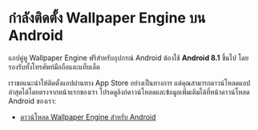 # กำลังติดตั้ง Wallpaper Engine บน Android

แอปคู่หู Wallpaper Engine ฟรีสำหรับอุปกรณ์ Android ต้องใช้ **Android 8.1** ขึ้นไป โดยรองรับทั้งโทรศัพท์มือถือและแท็บเล็ต

เราขอแนะนำให้ติดตั้งแอปผ่านทาง App Store อย่างเป็นทางการ แต่คุณสามารถดาวน์โหลดแอปล่าสุดได้โดยตรงจากหน้าแรกของเรา โปรดดูลิงก์ดาวน์โหลดและข้อมูลเพิ่มเติมได้ที่หน้าดาวน์โหลด Android ของเรา:

* [ดาวน์โหลด Wallpaper Engine สำหรับ Android](https://www.wallpaperengine.io/android/)

